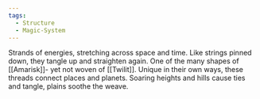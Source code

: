 ```yaml
---
tags:
  - Structure
  - Magic-System
---
```

Strands of energies, stretching across space and time.
Like strings pinned down, they tangle up and straighten again.
One of the many shapes of [[Amarisk]]- yet not woven of [[Twilit]]. 
Unique in their own ways, these threads connect places and planets. 
Soaring heights and hills cause ties and tangle, plains soothe the weave. 
